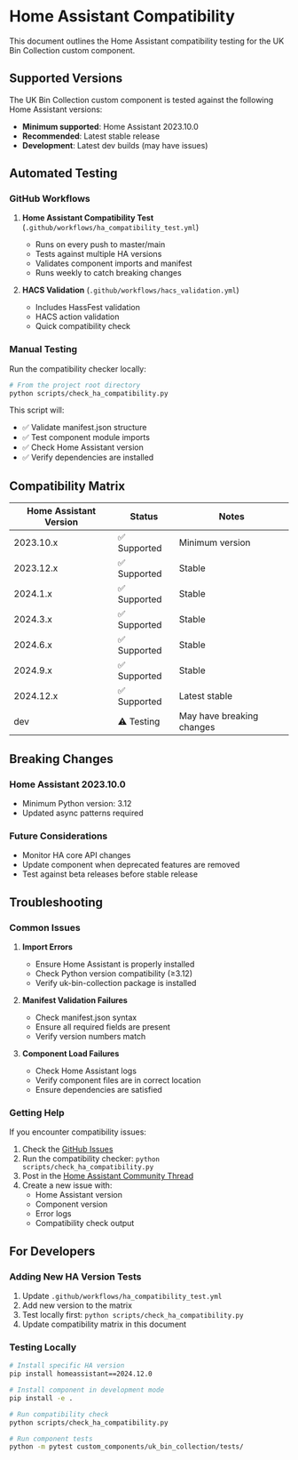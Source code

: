 # Home Assistant Compatibility

This document outlines the Home Assistant compatibility testing for the UK Bin Collection custom component.

## Supported Versions

The UK Bin Collection custom component is tested against the following Home Assistant versions:

- **Minimum supported**: Home Assistant 2023.10.0
- **Recommended**: Latest stable release
- **Development**: Latest dev builds (may have issues)

## Automated Testing

### GitHub Workflows

1. **Home Assistant Compatibility Test** (`.github/workflows/ha_compatibility_test.yml`)
   - Runs on every push to master/main
   - Tests against multiple HA versions
   - Validates component imports and manifest
   - Runs weekly to catch breaking changes

2. **HACS Validation** (`.github/workflows/hacs_validation.yml`)
   - Includes HassFest validation
   - HACS action validation
   - Quick compatibility check

### Manual Testing

Run the compatibility checker locally:

```bash
# From the project root directory
python scripts/check_ha_compatibility.py
```

This script will:
- ✅ Validate manifest.json structure
- ✅ Test component module imports
- ✅ Check Home Assistant version
- ✅ Verify dependencies are installed

## Compatibility Matrix

| Home Assistant Version | Status | Notes |
|------------------------|--------|-------|
| 2023.10.x | ✅ Supported | Minimum version |
| 2023.12.x | ✅ Supported | Stable |
| 2024.1.x  | ✅ Supported | Stable |
| 2024.3.x  | ✅ Supported | Stable |
| 2024.6.x  | ✅ Supported | Stable |
| 2024.9.x  | ✅ Supported | Stable |
| 2024.12.x | ✅ Supported | Latest stable |
| dev       | ⚠️ Testing | May have breaking changes |

## Breaking Changes

### Home Assistant 2023.10.0
- Minimum Python version: 3.12
- Updated async patterns required

### Future Considerations
- Monitor HA core API changes
- Update component when deprecated features are removed
- Test against beta releases before stable release

## Troubleshooting

### Common Issues

1. **Import Errors**
   - Ensure Home Assistant is properly installed
   - Check Python version compatibility (≥3.12)
   - Verify uk-bin-collection package is installed

2. **Manifest Validation Failures**
   - Check manifest.json syntax
   - Ensure all required fields are present
   - Verify version numbers match

3. **Component Load Failures**
   - Check Home Assistant logs
   - Verify component files are in correct location
   - Ensure dependencies are satisfied

### Getting Help

If you encounter compatibility issues:

1. Check the [GitHub Issues](https://github.com/robbrad/UKBinCollectionData/issues)
2. Run the compatibility checker: `python scripts/check_ha_compatibility.py`
3. Post in the [Home Assistant Community Thread](https://community.home-assistant.io/t/bin-waste-collection/55451)
4. Create a new issue with:
   - Home Assistant version
   - Component version
   - Error logs
   - Compatibility check output

## For Developers

### Adding New HA Version Tests

1. Update `.github/workflows/ha_compatibility_test.yml`
2. Add new version to the matrix
3. Test locally first: `python scripts/check_ha_compatibility.py`
4. Update compatibility matrix in this document

### Testing Locally

```bash
# Install specific HA version
pip install homeassistant==2024.12.0

# Install component in development mode
pip install -e .

# Run compatibility check
python scripts/check_ha_compatibility.py

# Run component tests
python -m pytest custom_components/uk_bin_collection/tests/
```